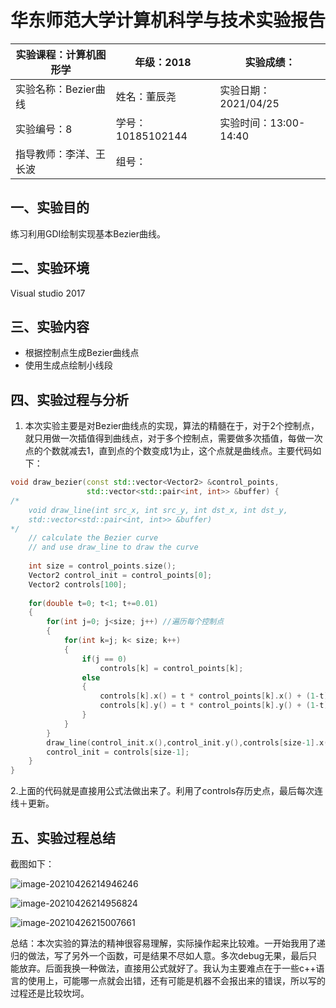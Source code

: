 # 华东师范大学计算机科学与技术实验报告

| 实验课程：计算机图形学 | 年级：2018        | 实验成绩：            |
| ---------------------- | ----------------- | --------------------- |
| 实验名称：Bezier曲线   | 姓名：董辰尧      | 实验日期：2021/04/25  |
| 实验编号：8            | 学号：10185102144 | 实验时间：13:00-14:40 |
| 指导教师：李洋、王长波 | 组号：            |                       |

## 一、实验目的

练习利用GDI绘制实现基本Bezier曲线。



## 二、实验环境

Visual studio 2017



## 三、实验内容

- 根据控制点生成Bezier曲线点
- 使用生成点绘制小线段



## 四、实验过程与分析

1. 本次实验主要是对Bezier曲线点的实现，算法的精髓在于，对于2个控制点，就只用做一次插值得到曲线点，对于多个控制点，需要做多次插值，每做一次点的个数就减去1，直到点的个数变成1为止，这个点就是曲线点。主要代码如下：

```c++
void draw_bezier(const std::vector<Vector2> &control_points,
                 std::vector<std::pair<int, int>> &buffer) {
/*
	void draw_line(int src_x, int src_y, int dst_x, int dst_y,
	std::vector<std::pair<int, int>> &buffer)
*/
    // calculate the Bezier curve
    // and use draw_line to draw the curve
    
    int size = control_points.size();
    Vector2 control_init = control_points[0];
    Vector2 controls[100];
    
    for(double t=0; t<1; t+=0.01)
    {
        for(int j=0; j<size; j++) //遍历每个控制点
        {
            for(int k=j; k< size; k++)
            {
                if(j == 0)
                    controls[k] = control_points[k];
                else
                {
                    controls[k].x() = t * control_points[k].x() + (1-t) * controls[k-1].x();
                    controls[k].y() = t * control_points[k].y() + (1-t) * controls[k-1].y();
                }
            }
        }
        draw_line(control_init.x(),control_init.y(),controls[size-1].x(),controls[size-1].y(),buffer);
        control_init = controls[size-1];
    }
}

```

2.上面的代码就是直接用公式法做出来了。利用了controls存历史点，最后每次连线＋更新。

## 五、实验过程总结

截图如下：

![image-20210426214946246](C:\Users\大草原\AppData\Roaming\Typora\typora-user-images\image-20210426214946246.png)



![image-20210426214956824](C:\Users\大草原\AppData\Roaming\Typora\typora-user-images\image-20210426214956824.png)

![image-20210426215007661](C:\Users\大草原\AppData\Roaming\Typora\typora-user-images\image-20210426215007661.png)

总结：本次实验的算法的精神很容易理解，实际操作起来比较难。一开始我用了递归的做法，写了另外一个函数，可是结果不尽如人意。多次debug无果，最后只能放弃。后面我换一种做法，直接用公式就好了。我认为主要难点在于一些c++语言的使用上，可能哪一点就会出错，还有可能是机器不会报出来的错误，所以写的过程还是比较坎坷。
